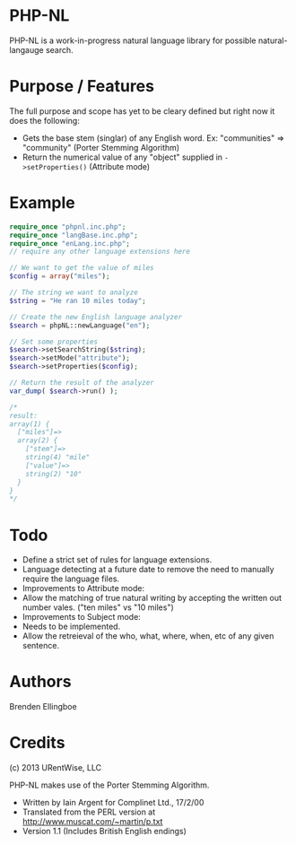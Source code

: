 PHP-NL
======

PHP-NL is a work-in-progress natural language library for possible natural-langauge search.

Purpose / Features
=====

The full purpose and scope has yet to be cleary defined but right now it does the following:
 - Gets the base stem (singlar) of any English word. Ex: "communities" => "community" (Porter Stemming Algorithm)
 - Return the numerical value of any "object" supplied in ```->setProperties()``` (Attribute mode)

Example
=====
```php
require_once "phpnl.inc.php";
require_once "langBase.inc.php";
require_once "enLang.inc.php";
// require any other language extensions here

// We want to get the value of miles
$config = array("miles");

// The string we want to analyze
$string = "He ran 10 miles today";

// Create the new English language analyzer
$search = phpNL::newLanguage("en");

// Set some properties
$search->setSearchString($string);
$search->setMode("attribute");
$search->setProperties($config);

// Return the result of the analyzer
var_dump( $search->run() );

/*
result:
array(1) {
  ["miles"]=>
  array(2) {
    ["stem"]=>
    string(4) "mile"
    ["value"]=>
    string(2) "10"
  }
}
*/
```

Todo
=====

 - Define a strict set of rules for language extensions.
 - Language detecting at a future date to remove the need to manually require the language files.
 - Improvements to Attribute mode:
  - Allow the matching of true natural writing by accepting the written out number vales. ("ten miles" vs "10 miles")
 - Improvements to Subject mode:
  - Needs to be implemented.
  - Allow the retreieval of the who, what, where, when, etc of any given sentence.

Authors
=====

Brenden Ellingboe

Credits
=====

(c) 2013 URentWise, LLC

PHP-NL makes use of the Porter Stemming Algorithm.
 - Written by Iain Argent for Complinet Ltd., 17/2/00
 - Translated from the PERL version at http://www.muscat.com/~martin/p.txt
 - Version 1.1 (Includes British English endings)
